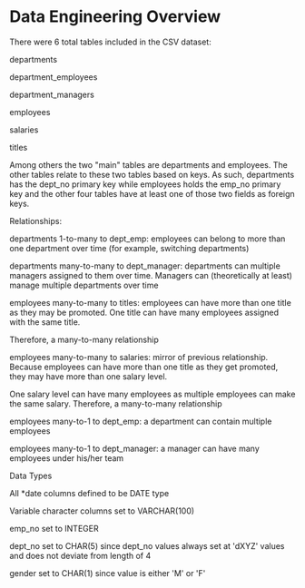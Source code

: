 # Data Engineering Overview

There were 6 total tables included in the CSV dataset:

departments

department_employees

department_managers

employees

salaries

titles

Among others the two "main" tables are departments and employees. The other tables relate to these two tables based on keys. As such, departments has the dept_no
primary key while employees holds the emp_no primary key and the other four tables have at least one of those two fields as foreign keys.

Relationships:

departments 1-to-many to dept_emp: employees can belong to more than one department over time (for example, switching departments)

departments many-to-many to dept_manager: departments can multiple managers assigned to them over time. Managers can (theoretically at least) manage multiple departments over time

employees many-to-many to titles: employees can have more than one title as they may be promoted. One title can have many employees assigned with the same title. 

Therefore, a many-to-many relationship

employees many-to-many to salaries: mirror of previous relationship. Because employees can have more than one title as they get promoted, they may have more than one salary level.

One salary level can have many employees as multiple employees can make the same salary. Therefore, a many-to-many relationship

employees many-to-1 to dept_emp: a department can contain multiple employees

employees many-to-1 to dept_manager: a manager can have many employees under his/her team

Data Types

All *date columns defined to be DATE type

Variable character columns set to VARCHAR(100)

emp_no set to INTEGER

dept_no set to CHAR(5) since dept_no values always set at 'dXYZ' values and does not deviate from length of 4

gender set to CHAR(1) since value is either 'M' or 'F'

